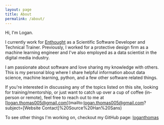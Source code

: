 ```yaml
---
layout: page
title: About
permalink: /about/
---
```


Hi, I'm Logan.

I currently work for [Enthought](https://www.enthought.com/) as a Scientific Software Developer and Technical Trainer. Previously, I worked for a protective design firm as a machine learning engineer and I've also employed as a data scientist in the digital media industry.

I am passionate about software and love sharing my knowledge with others. This is my personal blog where I share helpful information about data science, machine learning, python, and a few other software related things.

If you're interested in discussing any of the topics listed on this site, looking for training/mentorship, or just want to catch up over a cup of coffee (in-person or remote), feel free to reach out to me at [logan.thomas005@gmail.com](mailto:logan.thomas005@gmail.com?subject=[Website Contact]%20Source%20Han%20Sans)

To see other things I'm working on, checkout my GitHub page: [loganthomas](https://github.com/loganthomas)
